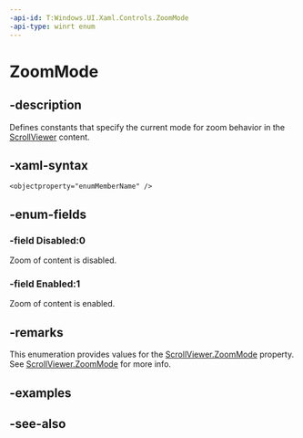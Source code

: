 ```yaml
---
-api-id: T:Windows.UI.Xaml.Controls.ZoomMode
-api-type: winrt enum
---
```


<!-- Enumeration syntax
public enum Windows.UI.Xaml.Controls.ZoomMode : int
-->

# ZoomMode

## -description
Defines constants that specify the current mode for zoom behavior in the [ScrollViewer](scrollviewer.md) content.


## -xaml-syntax
```xaml
<objectproperty="enumMemberName" />
```


## -enum-fields
### -field Disabled:0
Zoom of content is disabled.

### -field Enabled:1
Zoom of content is enabled.


## -remarks

This enumeration provides values for the [ScrollViewer.ZoomMode](scrollviewer_zoommode.md) property. See [ScrollViewer.ZoomMode](scrollviewer_zoommode.md) for more info.

## -examples

## -see-also
